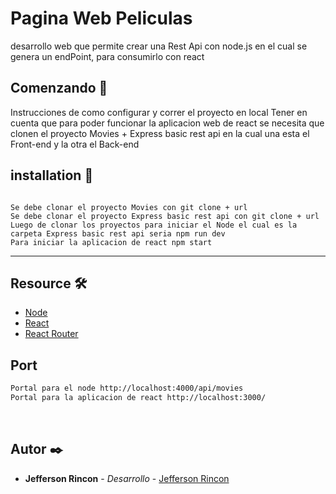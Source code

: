 #  Pagina Web Peliculas

desarrollo web que permite crear una Rest Api con node.js en el cual se genera un endPoint, para consumirlo con react

##  Comenzando 🚀

Instrucciones de como configurar y correr el proyecto en local
Tener en cuenta que para poder funcionar la aplicacion web de react se necesita que clonen el proyecto Movies + Express basic rest api en la cual una esta el Front-end y la otra el Back-end

##  installation  🔧

```

Se debe clonar el proyecto Movies con git clone + url
Se debe clonar el proyecto Express basic rest api con git clone + url
Luego de clonar los proyectos para iniciar el Node el cual es la carpeta Express basic rest api seria npm run dev
Para iniciar la aplicacion de react npm start

```



----------


##  Resource 🛠️

*  [Node](https://nodejs.org/es/)
*  [React](https://es.reactjs.org/) 
*  [React Router](https://reactrouter.com/) 
​
##  Port

```sh
Portal para el node http://localhost:4000/api/movies
Portal para la aplicacion de react http://localhost:3000/

```
​
##  Autor  ✒️

*  **Jefferson  Rincon**  -  *Desarrollo*  -  [Jefferson  Rincon](https://github.com/jarincon305)
